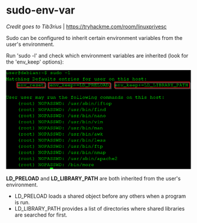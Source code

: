 # sudo-env-var
*Credit goes to Tib3rius* | https://tryhackme.com/room/linuxprivesc

Sudo can be configured to inherit certain environment variables from the user's environment.

Run 'sudo -l' and check which environment variables are inherited (look for the 'env_keep' options):

![Image of sudo -l](https://github.com/kam1n0/sudo-env-var/blob/master/image.png)

**LD_PRELOAD** and **LD_LIBRARY_PATH** are both inherited from the user's environment.
* LD_PRELOAD loads a shared object before any others when a program is run.
* LD_LIBRARY_PATH provides a list of directories where shared libraries are searched for first.



